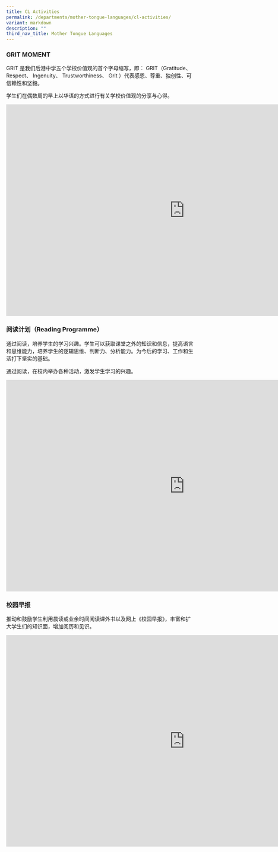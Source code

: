 ```yaml
---
title: CL Activities
permalink: /departments/mother-tongue-languages/cl-activities/
variant: markdown
description: ""
third_nav_title: Mother Tongue Languages
---
```

### **GRIT MOMENT**  
GRIT 是我们后港中学五个学校价值观的首个字母缩写，即： GRIT（Gratitude、 Respect、 Ingenuity、 Trustworthiness、 Grit ）代表感恩、尊重、独创性、可信赖性和坚毅。  

学生们在偶数周的早上以华语的方式进行有关学校价值观的分享与心得。  
  
<iframe src="https://docs.google.com/presentation/d/1uI0rKKKwLCv2hULp7e2PvMU1Mv0ib15Yt4oMtwKrmYI/embed?start=true&amp;loop=true&amp;delayms=3000" frameborder="0" width="960" height="569" allowfullscreen="true"></iframe>  

  
### **阅读计划（Reading Programme）**   
通过阅读，培养学生的学习兴趣。学生可以获取课堂之外的知识和信息，提高语言和思维能力，培养学生的逻辑思维、判断力、分析能力。为今后的学习、工作和生活打下坚实的基础。 

通过阅读，在校内举办各种活动，激发学生学习的兴趣。

<iframe src="https://docs.google.com/presentation/d/1629S_Ek10MFqLnuPCaSUdlhJPR2I0Lncf76XG9jGppo/embed?start=true&amp;loop=true&amp;delayms=3000" frameborder="0" width="960" height="569" allowfullscreen="true"></iframe>  


### **校园早报**
推动和鼓励学生利用晨读或业余时间阅读课外书以及网上《校园早报》，丰富和扩大学生们的知识面，增加阅历和见识。 
<iframe src="https://docs.google.com/presentation/d/1HmBV8deMQtLmZnzrCWizAXt9xPzqDGV9y4XWCmz8SeI/embed?start=true&amp;loop=true&amp;delayms=3000" frameborder="0" width="960" height="569" allowfullscreen="true"></iframe>